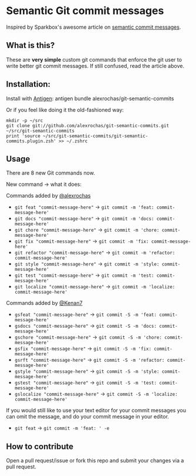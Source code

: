 # Semantic Git commit messages

Inspired by Sparkbox's awesome article on [semantic commit messages](http://seesparkbox.com/foundry/semantic_commit_messages).

## What is this?

These are **very simple** custom git commands that enforce the git user to write better git commit messages. If still confused, read the article above.

## Installation:

Install with [Antigen](https://github.com/zsh-users/antigen): antigen bundle alexrochas/git-semantic-commits

Or if you feel like doing it the old-fashioned way:

```shell
mkdir -p ~/src
git clone git://github.com/alexrochas/git-semantic-commits.git ~/src/git-semantic-commits
print 'source ~/src/git-semantic-commits/git-semantic-commits.plugin.zsh' >> ~/.zshrc
```

## Usage

There are 8 new Git commands now.

New command -> what it does:

Commands added by [@alexrochas](https://github.com/alexrochas)

-  `git feat "commit-message-here"` -> `git commit -m 'feat: commit-message-here'`
-  `git docs "commit-message-here"` -> `git commit -m 'docs: commit-message-here'`
-  `git chore "commit-message-here"` -> `git commit -m 'chore: commit-message-here'`
-  `git fix "commit-message-here"` -> `git commit -m 'fix: commit-message-here'`
-  `git refactor "commit-message-here"` -> `git commit -m 'refactor: commit-message-here'`
-  `git style "commit-message-here"` -> `git commit -m 'style: commit-message-here'`
-  `git test "commit-message-here"` -> `git commit -m 'test: commit-message-here'`
-  `git localize "commit-message-here"` -> `git commit -m 'localize: commit-message-here'`

Commands added by [@Kenan7](https://github.com/Kenan7)

-  `gsfeat "commit-message-here"` -> `git commit -S -m 'feat: commit-message-here'`
-  `gsdocs "commit-message-here"` -> `git commit -S -m 'docs: commit-message-here'`
-  `gschore "commit-message-here"` -> `git commit -S -m 'chore: commit-message-here'`
-  `gsfix "commit-message-here"` -> `git commit -S -m 'fix: commit-message-here'`
-  `gsrft "commit-message-here"` -> `git commit -S -m 'refactor: commit-message-here'`
-  `gstyle "commit-message-here"` -> `git commit -S -m 'style: commit-message-here'`
-  `gstest "commit-message-here"` -> `git commit -S -m 'test: commit-message-here'`
-  `gslocalize "commit-message-here"` -> `git commit -S -m 'localize: commit-message-here'`

If you would still like to use your text editor for your commit messages
you can omit the message, and do your commit message in your editor.

-  `git feat` -> `git commit -m 'feat: ' -e`

## How to contribute

Open a pull request/issue or fork this repo and submit your changes via a pull request.
